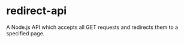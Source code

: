 # redirect-api
A Node.js API which accepts all GET requests and redirects them to a specified page.
